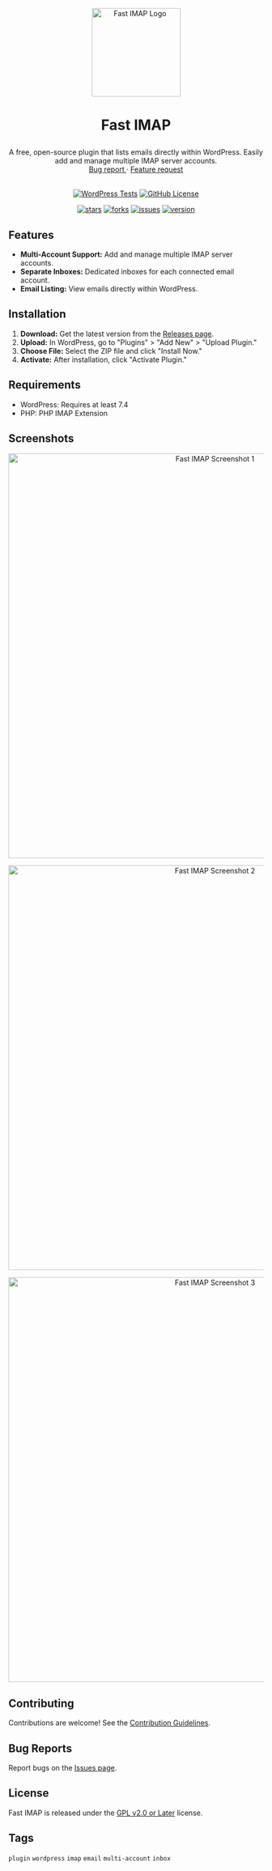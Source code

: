 <p align="center">
  <a href="https://github.com/codersikarwar/fast-imap">
    <img 
      src="https://www.codersikarwar.site/20250314_153412/" 
      alt="Fast IMAP Logo" 
      width="175" 
      height="175"
      decoding="async"
      fetchpriority="high"
    />
  </a>
</p>

# <p align="center">Fast IMAP</p>

<div align="center">
  A free, open-source plugin that lists emails directly within WordPress. Easily add and manage multiple IMAP server accounts.

  <br/>

  <div>
    <a 
      href="https://github.com/codersikarwar/fast-imap/issues/new?labels=bug&template=bug_report.md"
    > 
      Bug report
    </a>
    ·
    <a 
      href="https://github.com/codersikarwar/fast-imap/issues/new?labels=enhancement&template=feature_request.md"
    >
      Feature request
    </a>
  </div>
</div>

<br/>

<div align="center">

[![WordPress Tests](https://github.com/codersikarwar/fast-imap//actions/workflows/main.yml/badge.svg)](https://github.com/codersikarwar/fast-imap/workflows/WordPress%20Tests/badge.svg)
[![GitHub License](https://img.shields.io/github/license/codersikarwar/fast-imap?logo=github&logoColor=%23959da5&labelColor=%23292e34&color=%2331c754)](https://github.com/codersikarwar/fast-imap/blob/main/LICENSE)

</div>

<div align="center">

[![stars](https://img.shields.io/github/stars/codersikarwar/fast-imap?style=social)](https://github.com/codersikarwar/fast-imap/stargazers)
[![forks](https://img.shields.io/github/forks/codersikarwar/fast-imap?style=social)](https://github.com/codersikarwar/fast-imap/network/members)
[![issues](https://img.shields.io/github/issues/codersikarwar/fast-imap?style=social&logo=github)](https://github.com/codersikarwar/fast-imap/issues?q=is%3Aissue+is%3Aopen+)
[![version](https://img.shields.io/github/v/release/codersikarwar/fast-imap?display_name=release&style=social&logo=github)](https://github.com/codersikarwar/fast-imap/releases/latest)

</div>

## Features

* **Multi-Account Support:** Add and manage multiple IMAP server accounts.
* **Separate Inboxes:** Dedicated inboxes for each connected email account.
* **Email Listing:** View emails directly within WordPress.

## Installation

1.  **Download:** Get the latest version from the [Releases page](https://github.com/codersikarwar/fast-imap/releases/latest).
2.  **Upload:** In WordPress, go to "Plugins" > "Add New" > "Upload Plugin."
3.  **Choose File:** Select the ZIP file and click "Install Now."
4.  **Activate:** After installation, click "Activate Plugin."

## Requirements

* WordPress: Requires at least 7.4
* PHP: PHP IMAP Extension

## Screenshots

<p align="center">
  <img src="https://www.codersikarwar.site/wp-content/uploads/2025/03/Screenshot_20250313_092619_Chrome.jpg" alt="Fast IMAP Screenshot 1" width="800">
</p>

<p align="center">
  <img src="https://www.codersikarwar.site/wp-content/uploads/2025/03/Screenshot_20250313_092637_Chrome.jpg" alt="Fast IMAP Screenshot 2" width="800">
</p>

<p align="center">
  <img src="https://www.codersikarwar.site/wp-content/uploads/2025/03/Screenshot_20250313_092534_Chrome.jpg" alt="Fast IMAP Screenshot 3" width="800">
</p>

## Contributing

Contributions are welcome! See the [Contribution Guidelines](link-to-your-contribution-guidelines).

## Bug Reports

Report bugs on the [Issues page](https://github.com/codersikarwar/fast-imap/issues).

## License

Fast IMAP is released under the [GPL v2.0 or Later](https://www.gnu.org/licenses/gpl-2.0.html) license.

## Tags

`plugin` `wordpress` `imap` `email` `multi-account` `inbox`
